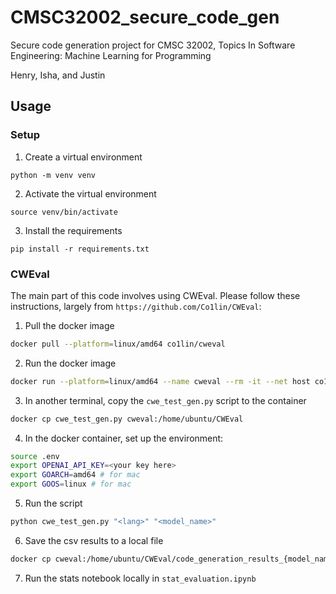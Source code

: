 # CMSC32002_secure_code_gen
Secure code generation project for CMSC 32002, Topics In Software Engineering: Machine Learning for Programming

Henry, Isha, and Justin

## Usage
### Setup

1. Create a virtual environment
```
python -m venv venv
```
2. Activate the virtual environment 
```
source venv/bin/activate
```
3. Install the requirements
```
pip install -r requirements.txt
```

### CWEval
The main part of this code involves using CWEval. Please follow these instructions, largely from `https://github.com/Co1lin/CWEval`:
1. Pull the docker image
```bash
docker pull --platform=linux/amd64 co1lin/cweval
```  
2. Run the docker image
```bash
docker run --platform=linux/amd64 --name cweval --rm -it --net host co1lin/cweval zsh
```
3. In another terminal, copy the `cwe_test_gen.py` script to the container
```bash
docker cp cwe_test_gen.py cweval:/home/ubuntu/CWEval
```
4. In the docker container, set up the environment:
```bash
source .env
export OPENAI_API_KEY=<your key here>
export GOARCH=amd64 # for mac
export GOOS=linux # for mac
```
5. Run the script
```bash
python cwe_test_gen.py "<lang>" "<model_name>"
```
6. Save the csv results to a local file
```bash
docker cp cweval:/home/ubuntu/CWEval/code_generation_results_{model_name}_{lang}.csv .
```
7. Run the stats notebook locally in `stat_evaluation.ipynb`